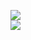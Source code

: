 [![](https://img.shields.io/badge/Made%20With-Github%20Spray-lightgrey.svg?style=for-the-badge&logo=github)](https://github.com/Annihil/github-spray#27342)  
[![](https://i.imgur.com/2DrTn0Z.gif)](https://github.com/Annihil/github-spray)